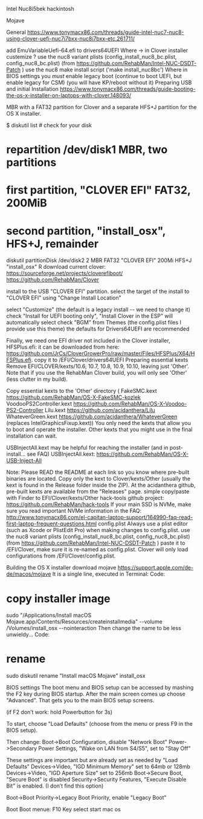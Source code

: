 Intel Nuc8i5bek hackintosh

Mojave

General
https://www.tonymacx86.com/threads/guide-intel-nuc7-nuc8-using-clover-uefi-nuc7i7bxx-nuc8i7bxx-etc.261711/

add EmuVariableUefi-64.efi to drivers64UEFI
Where
→ in Clover installer custemize ?
use the nuc8 variant plists (config_install_nuc8_bc.plist, config_nuc8_bc.plist) 
(from https://github.com/RehabMan/Intel-NUC-DSDT-Patch )
use the nuc8 make install script ('make install_nuc8bc')
Where
in BIOS settings you *must* enable legacy boot (continue to boot UEFI, but enable legacy for CSM) (you will have KP/reboot without it)
Preparing USB and initial Installation
https://www.tonymacx86.com/threads/guide-booting-the-os-x-installer-on-laptops-with-clover.148093/ 

MBR with a FAT32 partition for Clover and a separate HFS+J partition for the OS X installer.

$ diskutil list # check for your disk
# repartition /dev/disk1 MBR, two partitions
# first partition, "CLOVER EFI" FAT32, 200MiB
# second partition, "install_osx", HFS+J, remainder
diskutil partitionDisk /dev/disk2 2 MBR FAT32 "CLOVER EFI" 200Mi HFS+J "install_osx" R
download current clover: 
https://sourceforge.net/projects/cloverefiboot/ 
https://github.com/RehabMan/Clover 


install to the USB "CLOVER EFI" partition.
select the target of the install to "CLOVER EFI" using "Change Install Location"

select "Customize" (the default is a legacy install -- we need to change it)
check "Install for UEFI booting only", "Install Clover in the ESP" will automatically select
check "BGM" from Themes (the config.plist files I provide use this theme)
the defaults for Drivers64UEFI are recommended

Finally, we need one EFI driver not included in the Clover installer, HFSPlus.efi:
it can be downloaded from here: https://github.com/JrCs/CloverGrowerPro/raw/master/Files/HFSPlus/X64/HFSPlus.efi.
copy it to /EFI/Clover/drivers64UEFI
Preparing essential kexts
Remove EFI/CLOVER/kexts/10.6, 10.7, 10.8, 10.9, 10.10, leaving just 'Other'. Note that if you use the RehabMan Clover build, you will only see 'Other' (less clutter in my build).

 Copy essential kexts to the 'Other' directory (
FakeSMC.kext
 https://github.com/RehabMan/OS-X-FakeSMC-kozlek
VoodooPS2Controller.kext
https://github.com/RehabMan/OS-X-Voodoo-PS2-Controller
Lilu.kext
https://github.com/acidanthera/Lilu
WhateverGreen.kext
https://github.com/acidanthera/WhateverGreen (replaces IntelGraphicsFixup.kext))
You only need the kexts that allow you to boot and operate the installer. Other kexts that you might use in the final installation can wait.

USBInjectAll.kext may be helpful for reaching the installer (and in post-install... see FAQ)
USBInjectAll.kext: https://github.com/RehabMan/OS-X-USB-Inject-All

Note: Please READ the README at each link so you know where pre-built binaries are located. Copy only the kext to Clover/kexts/Other (usually the kext is found in the Release folder inside the ZIP). At the acidanthera github, pre-built kexts are available from the "Releases" page.
simple copy/paste with Finder to EFI/Clover/kexts/Other
hack-tools github project:
https://github.com/RehabMan/hack-tools
If your main SSD is NVMe, make sure you read important NVMe information in the FAQ:
http://www.tonymacx86.com/el-capitan-laptop-support/164990-faq-read-first-laptop-frequent-questions.html 
config.plist
Always use a plist editor (such as Xcode or PlistEdit Pro) when making changes to config.plist.
use the nuc8 variant plists (config_install_nuc8_bc.plist, config_nuc8_bc.plist) 
(from https://github.com/RehabMan/Intel-NUC-DSDT-Patch )
paste it to /EFI/Clover, make sure it is re-named as config.plist. Clover will only load configurations from /EFI/Clover/config.plist.


Building the OS X installer
download mojave
https://support.apple.com/de-de/macos/mojave
It is a single line, executed in Terminal:
Code:
# copy installer image
sudo "/Applications/Install macOS Mojave.app/Contents/Resources/createinstallmedia" --volume  /Volumes/install_osx --nointeraction
Then change the name to be less unwieldy...
Code:
# rename
sudo diskutil rename "Install macOS Mojave" install_osx



BIOS settings
The boot menu and BIOS setup can be accessed by mashing the F2 key during BIOS startup. After the main screen comes up choose "Advanced". That gets you to the main BIOS setup screens.

(if F2 don’t work: hold Powerbutton for 3s)

To start, choose "Load Defaults" (choose from the menu or press F9 in the BIOS setup).

Then change:
Boot->Boot Configuration, disable "Network Boot"
Power->Secondary Power Settings, "Wake on LAN from S4/S5", set to "Stay Off"

These settings are important but are already set as needed by "Load Defaults"
Devices->Video, "IGD Minimum Memory" set to 64mb or 128mb
Devices->Video, "IGD Aperture Size" set to 256mb
Boot->Secure Boot, "Secure Boot" is disabled
Security->Security Features, "Execute Disable Bit" is enabled. (I don’t find this option)

Boot->Boot Priority->Legacy Boot Priority, enable "Legacy Boot"




Boot
Boot menue: F10 Key
select start mac os


